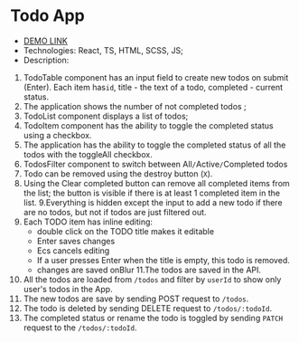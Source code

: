 # Todo App
- [DEMO LINK](https://katya-suvorova.github.io/todo-app/)
- Technologies: React, TS, HTML, SCSS, JS;
- Description:
1. TodoTable component has an input field to create new todos on submit (Enter). Each item has`id`, title - the text of a todo, completed - current status.
2. The application shows the number of not completed todos ;
3. TodoList component displays a list of todos;
4. TodoItem component has the ability to toggle the completed status using a checkbox.
5. The application has the ability to toggle the completed status of all the todos with the toggleAll checkbox.
6. TodosFilter component to switch between All`/`Active`/`Completed todos
7. Todo can  be removed using the destroy button (`X`).
8. Using the Clear completed button can remove all completed items from the list; the button is visible if there is at least 1 completed item in the list.
9.Everything is hidden except the input to add a new todo if there are no todos, but not if todos are just filtered out.
10. Each TODO item has inline editing:
    - double click on the TODO title makes it editable
    - Enter saves changes
    - Ecs cancels editing
    - If a user presses Enter when the title is empty, this todo is removed.
    - changes are saved onBlur
11.The todos are saved in the API.
12. All the todos are loaded from `/todos` and filter by `userId` to show only user's todos in the App.
13. The new todos are save by sending POST request to `/todos`.
14. The todo is deleted by sending DELETE request to `/todos/:todoId`.
15. The completed status or rename the todo is toggled by sending `PATCH` request to the `/todos/:todoId`.
